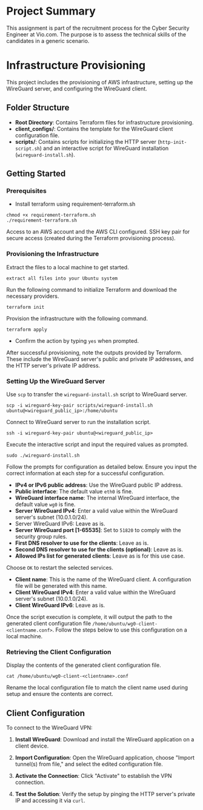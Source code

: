 # Project Summary
This assignment is part of the recruitment process for the Cyber Security Engineer at Vio.com. The purpose is to assess the technical skills of the candidates in a generic scenario.

# Infrastructure Provisioning
This project includes the provisioning of AWS infrastructure, setting up the WireGuard server, and configuring the WireGuard client.

## Folder Structure

- **Root Directory**: Contains Terraform files for infrastructure provisioning.
- **client_configs/**: Contains the template for the WireGuard client configuration file.
- **scripts/**: Contains scripts for initializing the HTTP server (`http-init-script.sh`) and an interactive script for WireGuard installation (`wireguard-install.sh`).

## Getting Started

### Prerequisites

- Install terraform using requirement-terraform.sh
```
chmod +x requirement-terraform.sh
./requirement-terraform.sh
```

Access to an AWS account and the AWS CLI configured.
SSH key pair for secure access (created during the Terraform provisioning process).

### Provisioning the Infrastructure

Extract the files to a local machine to get started.

```
extract all files into your Ubuntu system
```

Run the following command to initialize Terraform and download the necessary providers.

```
terraform init
```

Provision the infrastructure with the following command.

```
terraform apply
```

- Confirm the action by typing `yes` when prompted.

After successful provisioning, note the outputs provided by Terraform. These include the WireGuard server's public and private IP addresses, and the HTTP server's private IP address.

### Setting Up the WireGuard Server

Use `scp` to transfer the `wireguard-install.sh` script to WireGuard server.

```
scp -i wireguard-key-pair scripts/wireguard-install.sh ubuntu@<wireguard_public_ip>:/home/ubuntu
```

Connect to WireGuard server to run the installation script.

```
ssh -i wireguard-key-pair ubuntu@<wireguard_public_ip>
```

Execute the interactive script and input the required values as prompted.

```
sudo ./wireguard-install.sh
```

Follow the prompts for configuration as detailed below. Ensure you input the correct information at each step for a successful configuration.

- **IPv4 or IPv6 public address**: Use the WireGuard public IP address.
- **Public interface**: The default value `eth0` is fine.
- **WireGuard interface name**: The internal WireGuard interface, the default value `wg0` is fine.
- **Server WireGuard IPv4**: Enter a valid value within the WireGuard server's subnet (10.0.1.0/24).
- Server WireGuard IPv6: Leave as is.
- **Server WireGuard port [1-65535]**: Set to `51820` to comply with the security group rules.
- **First DNS resolver to use for the clients**: Leave as is.
- **Second DNS resolver to use for the clients (optional)**: Leave as is.
- **Allowed IPs list for generated clients**: Leave as is for this use case.

Choose `OK` to restart the selected services.

- **Client name**: This is the name of the WireGuard client. A configuration file will be generated with this name.
- **Client WireGuard IPv4**: Enter a valid value within the WireGuard server's subnet (10.0.1.0/24).
- **Client WireGuard IPv6**: Leave as is.

Once the script execution is complete, it will output the path to the generated client configuration file `/home/ubuntu/wg0-client-<clientname.conf>`. Follow the steps below to use this configuration on a local machine.

### Retrieving the Client Configuration

Display the contents of the generated client configuration file.

```
cat /home/ubuntu/wg0-client-<clientname>.conf
```

Rename the local configuration file to match the client name used during setup and ensure the contents are correct.

## Client Configuration

To connect to the WireGuard VPN:

1. **Install WireGuard**: Download and install the WireGuard application on a client device.

2. **Import Configuration**: Open the WireGuard application, choose "Import tunnel(s) from file," and select the edited configuration file.

3. **Activate the Connection**: Click "Activate" to establish the VPN connection.

4. **Test the Solution**: Verify the setup by pinging the HTTP server's private IP and accessing it via `curl`.


